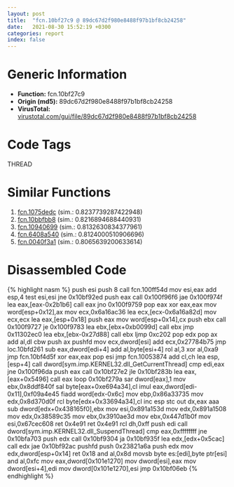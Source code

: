 ```yaml
---
layout: post
title:  "fcn.10bf27c9 @ 89dc67d2f980e8488f97b1bf8cb24258"
date:   2021-08-30 15:52:19 +0300
categories: report
index: false
---
```


# Generic Information
- **Function:** fcn.10bf27c9
- **Origin (md5):** 89dc67d2f980e8488f97b1bf8cb24258
- **VirusTotal:** [virustotal.com/gui/file/89dc67d2f980e8488f97b1bf8cb24258][virustotal_ref]

# Code Tags
<span class="tag" id="THREAD">THREAD</span>


# Similar Functions

1. [fcn.1075dedc][similar_1_ref] (sim.: 0.8237739287422948)
2. [fcn.10bbfbb8][similar_2_ref] (sim.: 0.8216894688440931)
3. [fcn.10940699][similar_3_ref] (sim.: 0.8132630834377961)
4. [fcn.6408a540][similar_4_ref] (sim.: 0.8124000510906696)
5. [fcn.0040f3a1][similar_5_ref] (sim.: 0.8065639200633614)


# Disassembled Code

{% highlight nasm %}
push esi
push 8
call fcn.100ff54d
mov esi,eax
add esp,4
test esi,esi
jne 0x10bf92ed
push eax
call 0x100f96f6
jae 0x100f974f
lea eax,[eax-0x2b1b6]
call eax
jno 0x100f9759
pop eax
xor eax,eax
mov word[esp+0x12],ax
mov ecx,0x6a16ac36
lea ecx,[ecx-0x6a16a82d]
mov ecx,ecx
lea eax,[esp+0x18]
push eax
mov word[esp+0x14],cx
push ebx
call 0x100f9727
je 0x100f9783
lea ebx,[ebx+0xb0099d]
call ebx
jmp 0x11302ec0
lea ebx,[ebx-0x27d88]
call ebx
ljmp 0xc202
pop edx
pop ax
add al,dl
cbw
push ax
pushfd
mov ecx,dword[esi]
add ecx,0x27784b75
jmp loc.10bfd261
sub eax,dword[edi+4]
add al,byte[esi+4]
rol al,3
xor al,0xa9
jmp fcn.10bf4d5f
xor eax,eax
pop esi
jmp fcn.10053874
add cl,ch
lea esp,[esp+4]
call dword[sym.imp.KERNEL32.dll_GetCurrentThread]
cmp edi,eax
jne 0x100f96da
push eax
call 0x10bf27e2
jle 0x10bf283b
lea eax,[eax+0x5496]
call eax
loop 0x10bf279a
sar dword[eax],1
mov ebx,0x8ddf840f
sal byte[eax+0xe694a34],cl
imul eax,dword[edi-0x11],0xf09a4e45
fiadd word[edx-0x6c]
mov ebp,0x86a33735
mov edx,0x8d370d0f
rcl byte[edx+0x33694a34],cl
inc esp
stc
out dx,eax
aaa
sub dword[edx+0x438165f0],ebx
mov esi,0x891a153d
mov edx,0x891a1508
mov edx,0x38589c35
mov ebx,0x3910ae3d
mov ebx,0x447d1b0f
mov esi,0x67cec608
ret 0x4e91
ret 0x4e91
rcl dh,0xff
push edi
call dword[sym.imp.KERNEL32.dll_SuspendThread]
cmp eax,0xffffffff
jne 0x10bfa703
push edx
call 0x10bf9304
ja 0x10bf935f
lea edx,[edx+0x5cac]
call edx
jae 0x10bf92ac
pushfd
push 0x23821a6a
push edx
mov edx,dword[esp+0x14]
ret 0x18
and al,0x8d
movsb byte es:[edi],byte ptr[esi]
and al,0xfc
mov eax,dword[0x101e1270]
mov dword[esi],eax
mov dword[esi+4],edi
mov dword[0x101e1270],esi
jmp 0x10bf06eb
{% endhighlight %}


[similar_1_ref]: /report/fcn.1075dedc@89dc67d2f980e8488f97b1bf8cb24258
[similar_2_ref]: /report/fcn.10bbfbb8@89dc67d2f980e8488f97b1bf8cb24258
[similar_3_ref]: /report/fcn.10940699@89dc67d2f980e8488f97b1bf8cb24258
[similar_4_ref]: /report/fcn.6408a540@07e4412910bcf0f5969ef64c44eecb2d
[similar_5_ref]: /report/fcn.0040f3a1@9c2b894b84f59672d8be2e984066f76f
[virustotal_ref]: https://www.virustotal.com/gui/file/89dc67d2f980e8488f97b1bf8cb24258